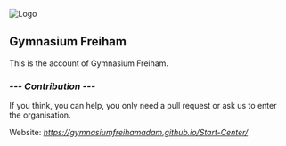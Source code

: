 ![Logo](https://gymnasiumfreihamadam.github.io/Start-Center/logo.png)
## Gymnasium Freiham


This is the account of Gymnasium Freiham.
### _--- Contribution ---_
If you think, you can help, you only need a pull request or ask us to enter the organisation.

Website: _https://gymnasiumfreihamadam.github.io/Start-Center/_
